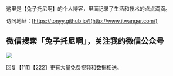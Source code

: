 这里是【兔子托尼啊】的个人博客，里面记录了生活和技术的点点滴滴。


访问地址：[https://tonyy.github.io/](http://www.itwanger.com/)


## 微信搜索「兔子托尼啊」，关注我的微信公众号

![](https://tonyy.github.io/assets/images/qrcode.jpg)

回复【111】【222】更有大量免费视频和数据相送。
